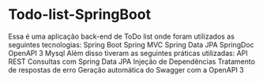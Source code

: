 # Todo-list-SpringBoot
Essa é uma aplicação back-end de ToDo list onde foram utilizados as seguintes tecnologias:
Spring Boot
Spring MVC
Spring Data JPA
SpringDoc OpenAPI 3
Mysql
Além disso tiveram as seguintes práticas utilizadas:
API REST
Consultas com Spring Data JPA
Injeção de Dependências
Tratamento de respostas de erro
Geração automática do Swagger com a OpenAPI 3